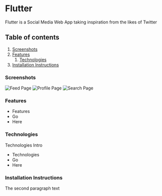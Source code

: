 # Flutter
Flutter is a Social Media Web App taking inspiration from the likes of Twitter

## Table of contents
1. [Screenshots](#screenshots)
2. [Features](#features)
    1. [Technologies](#technologies)
3. [Installation Instructions](#installation)

### Screenshots <a name="screenshots"></a>
![Feed Page](https://i.imgur.com/jIT7oBA.png)
![Profile Page](https://i.imgur.com/YDXtN6q.png)
![Search Page](https://i.imgur.com/80uRYv1.png)

### Features <a name="features"></a>
* Features
* Go
* Here

### Technologies <a name="technologies"></a>
Technologies Intro
* Technologies
* Go
* Here

### Installation Instructions <a name="installation"></a>
The second paragraph text

